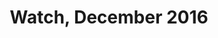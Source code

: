 ---
title: Watch, December 2016
showTitle: true
image: /img/drawings/watch.jpg
materials: pencil, blending stump
description:
---